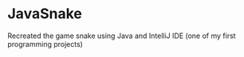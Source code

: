 # JavaSnake
Recreated the game snake using Java and IntelliJ IDE (one of my first programming projects)
